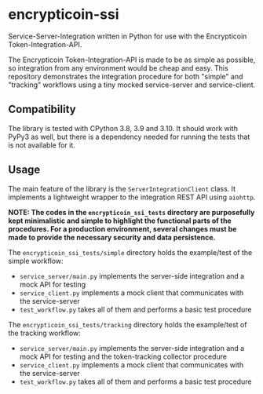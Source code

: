 encrypticoin-ssi
=====

Service-Server-Integration written in Python for use with the Encrypticoin Token-Integration-API.

The Encrypticoin Token-Integration-API is made to be as simple as possible, so integration from any environment would be cheap and easy. This repository demonstrates the integration procedure for both "simple" and "tracking" workflows using a tiny mocked service-server and service-client.

Compatibility
-----

The library is tested with CPython 3.8, 3.9 and 3.10. It should work with PyPy3 as well, but there is a dependency needed for running the tests that is not available for it.

Usage
-----

The main feature of the library is the `ServerIntegrationClient` class. It implements a lightweight wrapper to the integration REST API using `aiohttp`.

**NOTE: The codes in the `encrypticoin_ssi_tests` directory are purposefully kept minimalistic and simple to highlight the functional parts of the procedures. For a production environment, several changes must be made to provide the necessary security and data persistence.** 

The `encrypticoin_ssi_tests/simple` directory holds the example/test of the simple workflow:
- `service_server/main.py` implements the server-side integration and a mock API for testing
- `service_client.py` implements a mock client that communicates with the service-server
- `test_workflow.py` takes all of them and performs a basic test procedure

The `encrypticoin_ssi_tests/tracking` directory holds the example/test of the tracking workflow:
- `service_server/main.py` implements the server-side integration and a mock API for testing and the token-tracking collector procedure
- `service_client.py` implements a mock client that communicates with the service-server
- `test_workflow.py` takes all of them and performs a basic test procedure
